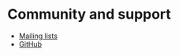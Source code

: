 Community and support
=====================

  * [Mailing lists](lists.md)
  * [GitHub](https://github.com/sympa-community)

